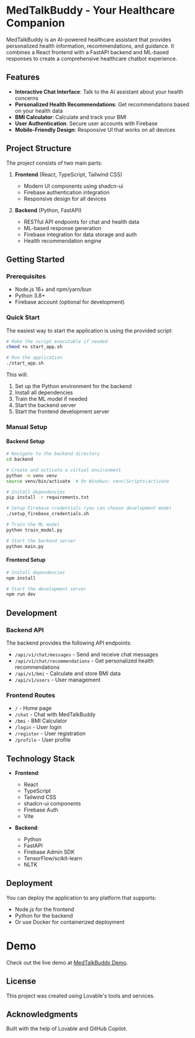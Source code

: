 # MedTalkBuddy - Your Healthcare Companion

MedTalkBuddy is an AI-powered healthcare assistant that provides personalized health information, recommendations, and guidance. It combines a React frontend with a FastAPI backend and ML-based responses to create a comprehensive healthcare chatbot experience.

## Features

- **Interactive Chat Interface**: Talk to the AI assistant about your health concerns
- **Personalized Health Recommendations**: Get recommendations based on your health data
- **BMI Calculator**: Calculate and track your BMI
- **User Authentication**: Secure user accounts with Firebase
- **Mobile-Friendly Design**: Responsive UI that works on all devices

## Project Structure

The project consists of two main parts:

1. **Frontend** (React, TypeScript, Tailwind CSS)
   - Modern UI components using shadcn-ui
   - Firebase authentication integration
   - Responsive design for all devices

2. **Backend** (Python, FastAPI)
   - RESTful API endpoints for chat and health data
   - ML-based response generation
   - Firebase integration for data storage and auth
   - Health recommendation engine

## Getting Started

### Prerequisites

- Node.js 16+ and npm/yarn/bun
- Python 3.8+
- Firebase account (optional for development)

### Quick Start

The easiest way to start the application is using the provided script:

```bash
# Make the script executable if needed
chmod +x start_app.sh

# Run the application
./start_app.sh
```

This will:
1. Set up the Python environment for the backend
2. Install all dependencies
3. Train the ML model if needed
4. Start the backend server
5. Start the frontend development server

### Manual Setup

#### Backend Setup

```bash
# Navigate to the backend directory
cd backend

# Create and activate a virtual environment
python -m venv venv
source venv/bin/activate  # On Windows: venv\Scripts\activate

# Install dependencies
pip install -r requirements.txt

# Setup Firebase credentials (you can choose development mode)
./setup_firebase_credentials.sh

# Train the ML model
python train_model.py

# Start the backend server
python main.py
```

#### Frontend Setup

```bash
# Install dependencies
npm install

# Start the development server
npm run dev
```

## Development

### Backend API

The backend provides the following API endpoints:

- `/api/v1/chat/messages` - Send and receive chat messages
- `/api/v1/chat/recommendations` - Get personalized health recommendations
- `/api/v1/bmi` - Calculate and store BMI data
- `/api/v1/users` - User management

### Frontend Routes

- `/` - Home page
- `/chat` - Chat with MedTalkBuddy
- `/bmi` - BMI Calculator
- `/login` - User login
- `/register` - User registration
- `/profile` - User profile

## Technology Stack

- **Frontend**:
  - React
  - TypeScript
  - Tailwind CSS
  - shadcn-ui components
  - Firebase Auth
  - Vite

- **Backend**:
  - Python
  - FastAPI
  - Firebase Admin SDK
  - TensorFlow/scikit-learn
  - NLTK

## Deployment

You can deploy the application to any platform that supports:
- Node.js for the frontend
- Python for the backend
- Or use Docker for containerized deployment


# Demo

Check out the live demo at [MedTalkBuddy Demo](/home/kasinadhsarma/med-talk-buddy/Screencast%20from%202025-05-17%2000-02-57.webm).

## License

This project was created using Lovable's tools and services.

## Acknowledgments

Built with the help of Lovable and GitHub Copilot.

